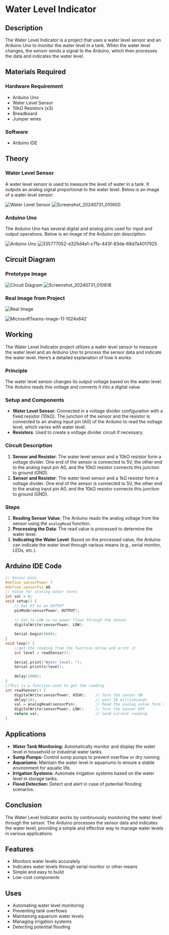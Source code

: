 # Water Level Indicator
## Description
The Water Level Indicator is a project that uses a water level sensor and an Arduino Uno to monitor the water level in a tank. When the water level changes, the sensor sends a signal to the Arduino, which then processes the data and indicates the water level.
## Materials Required
### Hardware Requirement
- Arduino Uno
- Water Level Sensor
- 10kΩ Resistors (x3)
- Breadboard
- Jumper wires
### Software
- Arduino IDE
## Theory
### Water Level Sensor
A water level sensor is used to measure the level of water in a tank. It outputs an analog signal proportional to the water level. Below is an image of a water level sensor:

![Water Level Sensor](https://example.com/water-level-sensor.jpg)
![Screenshot_20240731_010600](https://github.com/user-attachments/assets/8d354da3-ae15-400c-8c59-0f5bc87a40eb)



### Arduino Uno
The Arduino Uno has several digital and analog pins used for input and output operations. Below is an image of the Arduino pin description:

![Arduino Uno](https://example.com/arduino-uno.jpg)
![335777052-e325d4e1-c7fa-443f-83da-68d7a4017925](https://github.com/user-attachments/assets/6e0ec645-cd2f-46b7-91b3-cf364c0b06cc)



## Circuit Diagram

### Prototype Image
![Circuit Diagram](https://example.com/circuit-diagram.jpg)
![Screenshot_20240731_010618](https://github.com/user-attachments/assets/89bfb1e6-483a-4f17-97d3-46237c537115)


### Real Image from Project
![Real Image](https://example.com/real-image.jpg)

![MicrosoftTeams-image-11-1024x642](https://github.com/user-attachments/assets/11218355-9be6-42c1-995e-73ff1edc1526)

## Working
The Water Level Indicator project utilizes a water level sensor to measure the water level and an Arduino Uno to process the sensor data and indicate the water level. Here’s a detailed explanation of how it works:
### Principle
The water level sensor changes its output voltage based on the water level. The Arduino reads this voltage and converts it into a digital value.
### Setup and Components
- **Water Level Sensor**: Connected in a voltage divider configuration with a fixed resistor (10kΩ). The junction of the sensor and the resistor is connected to an analog input pin (A0) of the Arduino to read the voltage level, which varies with water level.
- **Resistors**: Used to create a voltage divider circuit if necessary.

### Circuit Description
1. **Sensor and Resistor**: The water level sensor and a 10kΩ resistor form a voltage divider. One end of the sensor is connected to 5V, the other end to the analog input pin A0, and the 10kΩ resistor connects this junction to ground (GND).
1. **Sensor and Resistor**: The water level sensor and a 1kΩ resistor form a voltage divider. One end of the sensor is connected to 5V, the other end to the analog input pin A0, and the 10kΩ resistor connects this junction to ground (GND).

### Steps
1. **Reading Sensor Value**: The Arduino reads the analog voltage from the sensor using the `analogRead` function.
2. **Processing the Data**: The read value is processed to determine the water level.
3. **Indicating the Water Level**: Based on the processed value, the Arduino can indicate the water level through various means (e.g., serial monitor, LEDs, etc.).
## Arduino IDE Code
```cpp
// Sensor pins
#define sensorPower 7
#define sensorPin A0
// Value for storing water level
int val = 0;
void setup() {
	// Set D7 as an OUTPUT
	pinMode(sensorPower, OUTPUT);
	
	// Set to LOW so no power flows through the sensor
	digitalWrite(sensorPower, LOW);
	
	Serial.begin(9600);
}
void loop() {
	//get the reading from the function below and print it
	int level = readSensor();
	
	Serial.print("Water level: ");
	Serial.println(level);
	
	delay(1000);
}
//This is a function used to get the reading
int readSensor() {
	digitalWrite(sensorPower, HIGH);	// Turn the sensor ON
	delay(10);							// wait 10 milliseconds
	val = analogRead(sensorPin);		// Read the analog value form sensor
	digitalWrite(sensorPower, LOW);		// Turn the sensor OFF
	return val;							// send current reading
}
```
## Applications
- **Water Tank Monitoring:** Automatically monitor and display the water level in household or industrial water tanks.
- **Sump Pumps:** Control sump pumps to prevent overflow or dry running.
- **Aquariums:** Maintain the water level in aquariums to ensure a stable environment for aquatic life.
- **Irrigation Systems:** Automate irrigation systems based on the water level in storage tanks.
- **Flood Detection:** Detect and alert in case of potential flooding scenarios.
## Conclusion
The Water Level Indicator works by continuously monitoring the water level through the sensor. The Arduino processes the sensor data and indicates the water level, providing a simple and effective way to manage water levels in various applications.
## Features
- Monitors water levels accurately
- Indicates water levels through serial monitor or other means
- Simple and easy to build
- Low-cost components
## Uses
- Automating water level monitoring
- Preventing tank overflows
- Maintaining aquarium water levels
- Managing irrigation systems
- Detecting potential flooding
